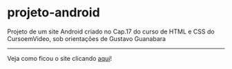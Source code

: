 # projeto-android
 Projeto de um site Android criado no Cap.17 do curso de HTML e CSS do CursoemVideo, sob orientações de Gustavo Guanabara
 <hr>
 Veja como ficou o site clicando <a href="https://vladimir-aires.github.io/projeto-android/">aqui</a>!
